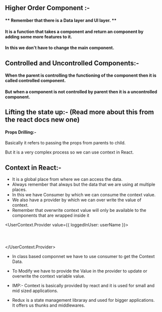 ## Higher  Order Component :- 

#### ** Remember that there is a Data layer and UI layer. **

#### It is a function that takes a component and return an component by adding some more features to it.
#### In this we don't have to change the main component.

## Controlled and Uncontrolled Components:- 

#### When the parent is controlling the functioning of the component then it is called controlled component.

#### But when a component is not controlled by parent then it is a uncontrolled component.



## Lifting the state up:- (Read more about this from the react docs new one)

#### Props Drilling:- 

Basically it refers to passing the props from parents to child.

But it is a very complex process so we can use context in React.

## Context in React:- 

- It is a global place from where we can access the data.
- Always remember that always but the data that we are using at multiple places.
- In this we have Consumer by which we can consume the context value.
- We also have a provider by which we can over write the value of context.
- Remember that overwrite context value will only be available to the components that are wrapped inside it 

 <UserContext.Provider value={{ loggedInUser: userName }}>
      <div className="app">
        <Header />
        <Outlet />
      </div>
    </UserContext.Provider>

- In class based componnet we have to use consumer to get the Context Data.
- To Modify we have to provide the Value in the provider to update or overwrite the context variable value.

- IMP:- Context is basically provided by react and it is used for small and mid sized applications.
- Redux is a state management libraray and used for bigger applications. It offers us thunks and middlewares.
   